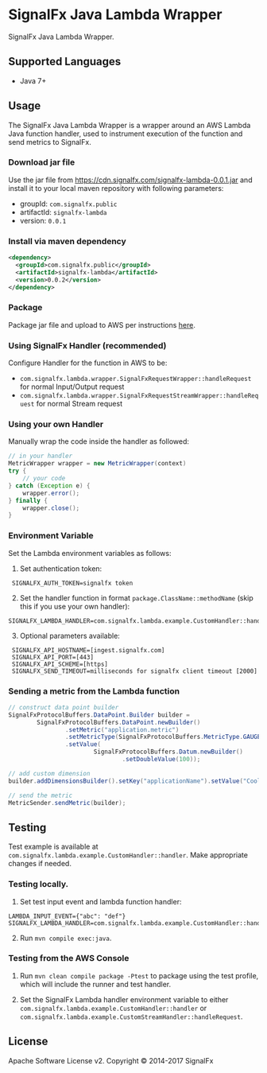 # SignalFx Java Lambda Wrapper

SignalFx Java Lambda Wrapper.

## Supported Languages

* Java 7+

## Usage

The SignalFx Java Lambda Wrapper is a wrapper around an AWS Lambda Java function handler, used to instrument execution of the function and send metrics to SignalFx.

### Download jar file
Use the jar file from https://cdn.signalfx.com/signalfx-lambda-0.0.1.jar and install it to your local maven repository with following parameters:
- groupId: `com.signalfx.public`
- artifactId: `signalfx-lambda`
- version: `0.0.1`

### Install via maven dependency
```xml
<dependency>
  <groupId>com.signalfx.public</groupId>
  <artifactId>signalfx-lambda</artifactId>
  <version>0.0.2</version>
</dependency>
```

###  Package
Package jar file and upload to AWS per instructions [here](http://docs.aws.amazon.com/lambda/latest/dg/java-create-jar-pkg-maven-no-ide.html).

### Using SignalFx Handler (recommended)
Configure Handler for the function in AWS to be:

* `com.signalfx.lambda.wrapper.SignalFxRequestWrapper::handleRequest` for normal Input/Output request
* `com.signalfx.lambda.wrapper.SignalFxRequestStreamWrapper::handleRequest` for normal Stream request

### Using your own Handler
Manually wrap the code inside the handler as followed:
```java
// in your handler
MetricWrapper wrapper = new MetricWrapper(context)
try {
    // your code
} catch (Exception e) {
    wrapper.error();
} finally {
    wrapper.close();
}
```

### Environment Variable
Set the Lambda environment variables as follows:

1) Set authentication token:
```
 SIGNALFX_AUTH_TOKEN=signalfx token
```
2) Set the handler function in format `package.ClassName::methodName` (skip this if you use your own handler):
```
SIGNALFX_LAMBDA_HANDLER=com.signalfx.lambda.example.CustomHandler::handler
```
3) Optional parameters available:
```
 SIGNALFX_API_HOSTNAME=[ingest.signalfx.com]
 SIGNALFX_API_PORT=[443]
 SIGNALFX_API_SCHEME=[https]
 SIGNALFX_SEND_TIMEOUT=milliseconds for signalfx client timeout [2000]
```

### Sending a metric from the Lambda function
```java
// construct data point builder
SignalFxProtocolBuffers.DataPoint.Builder builder =
        SignalFxProtocolBuffers.DataPoint.newBuilder()
                .setMetric("application.metric")
                .setMetricType(SignalFxProtocolBuffers.MetricType.GAUGE)
                .setValue(
                        SignalFxProtocolBuffers.Datum.newBuilder()
                                .setDoubleValue(100));

// add custom dimension
builder.addDimensionsBuilder().setKey("applicationName").setValue("CoolApp").build();

// send the metric
MetricSender.sendMetric(builder);
```

## Testing
Test example is available at `com.signalfx.lambda.example.CustomHandler::handler`. Make appropriate changes if needed.

### Testing locally.
1) Set test input event and lambda function handler:
```
LAMBDA_INPUT_EVENT={"abc": "def"}
SIGNALFX_LAMBDA_HANDLER=com.signalfx.lambda.example.CustomHandler::handler
```
2) Run `mvn compile exec:java`.

### Testing from the AWS Console
1) Run `mvn clean compile package -Ptest` to package using the test profile, which will include the runner and test handler.

2) Set the SignalFx Lambda handler environment variable to either
`com.signalfx.lambda.example.CustomHandler::handler` or `com.signalfx.lambda.example.CustomStreamHandler::handleRequest`.

## License

Apache Software License v2. Copyright © 2014-2017 SignalFx
